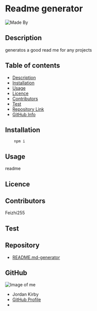 
# **Readme generator**
![Made By](https://img.shields.io/badge/Made%20by-Jordan%20Kirby-red)
## Description 
generatos a good read me for any projects
## Table of contents
- [Description](#Description)
- [Installation](#Installation)
- [Usage](#Usage)
- [Licence](#Licence)
- [Contributors](#Contributors)
- [Test](#Test)
- [Repository Link](#Repository)
- [GitHub Info](#GitHub) 
## Installation
        npm i
## Usage
readme
## Licence

## Contributors
Feizhi255
## Test

## Repository
- [README.md-generator](https://github.com/Feizhi255/README.md-generator)
## GitHub
![Image of me](https://avatars2.githubusercontent.com/u/64999600?v=4)
- Jordan Kirby
- [GitHub Profile](https://github.com/Feizhi255)
- <null>

